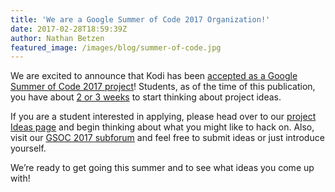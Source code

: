 ```yaml
---
title: 'We are a Google Summer of Code 2017 Organization!'
date: 2017-02-28T18:59:39Z
author: Nathan Betzen
featured_image: /images/blog/summer-of-code.jpg
---
```

We are excited to announce that Kodi has been [accepted as a Google Summer of Code 2017 project](https://summerofcode.withgoogle.com/archive/2017/organizations/5704018827411456/)! Students, as of the time of this publication, you have about [2 or 3 weeks](https://summerofcode.withgoogle.com/how-it-works/#timeline) to start thinking about project ideas.

 If you are a student interested in applying, please head over to our [project Ideas page](https://kodi.wiki/view/Google_Summer_of_Code/2017 "GSOC 2015 Kodi Ideas page") and begin thinking about what you might like to hack on. Also, visit our [GSOC 2017 subforum](https://forum.kodi.tv/forumdisplay.php?fid=274) and feel free to submit ideas or just introduce yourself.

 We’re ready to get going this summer and to see what ideas you come up with!

 